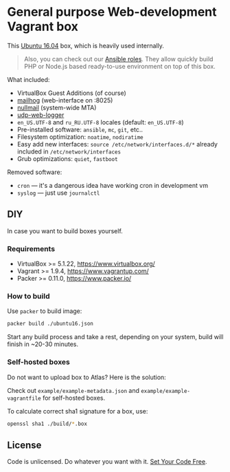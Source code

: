 # General purpose Web-development Vagrant box

This [Ubuntu 16.04](https://atlas.hashicorp.com/Dalee/boxes/ubuntu) 
box, which is heavily used internally.

> Also, you can check out our [Ansible roles](https://galaxy.ansible.com/Dalee/). 
They allow quickly build PHP or Node.js based ready-to-use environment 
on top of this box.

What included:
 * VirtualBox Guest Additions (of course)
 * [mailhog](https://github.com/mailhog/MailHog) (web-interface on :8025)
 * [nullmail](https://github.com/bruceg/nullmailer) (system-wide MTA)
 * [udp-web-logger](https://github.com/Dalee/udp-web-logger)
 * `en_US.UTF-8` and `ru_RU.UTF-8` locales (default: `en_US.UTF-8`)
 * Pre-installed software: `ansible`, `mc`, `git`, etc..
 * Filesystem optimization: `noatime`, `nodiratime`
 * Easy add new interfaces: `source /etc/network/interfaces.d/*` already 
    included in `/etc/network/interfaces`
 * Grub optimizations: `quiet`, `fastboot`

Removed software:
 * `cron` — it's a dangerous idea have working cron in development vm
 * `syslog` — just use `journalctl`


## DIY

In case you want to build boxes yourself.

### Requirements

 * VirtualBox >= 5.1.22, https://www.virtualbox.org/
 * Vagrant >= 1.9.4, https://www.vagrantup.com/
 * Packer >= 0.11.0, https://www.packer.io/

### How to build
Use `packer` to build image:

```bash
packer build ./ubuntu16.json
```

Start any build process and take a rest, depending on your system,
build will finish in ~20-30 minutes.

### Self-hosted boxes

Do not want to upload box to Atlas? Here is the solution:

Check out `example/example-metadata.json` and `example/example-vagrantfile` for self-hosted boxes.

To calculate correct sha1 signature for a box, use:
```bash
openssl sha1 ./build/*.box
```

## License

Code is unlicensed. Do whatever you want with it. [Set Your Code Free](http://unlicense.org/).
